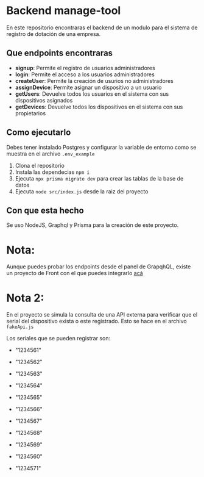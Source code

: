 # Backend manage-tool

En este repositorio encontraras el backend de un modulo para el sistema de registro de dotación de una empresa.

## Que endpoints encontraras

- **signup**: Permite el registro de usuarios administradores
- **login**: Permite el acceso a los usuarios administradores
- **createUser**: Permite la creación de usurios no administradores
- **assignDevice**: Permite asignar un dispositivo a un usuario
- **getUsers**: Devuelve todos los usuarios en el sistema con sus dispositivos asignados
- **getDevices**: Devuelve todos los dispositivos en el sistema con sus propietarios

## Como ejecutarlo

Debes tener instalado Postgres y configurar la variable de entorno como se muestra en el archivo `.env_example`

1. Clona el repositorio
2. Instala las dependecias `npm i`
3. Ejecuta `npx prisma migrate dev` para crear las tablas de la base de datos
4. Ejecuta `node src/index.js` desde la raiz del proyecto

## Con que esta hecho

Se uso NodeJS, Graphql y Prisma para la creación de este proyecto.

# Nota:

Aunque puedes probar los endpoints desde el panel de GrapqhQL, existe un proyecto de Front con el que puedes integrarlo [acá](https://github.com/TonyLuque/front_manage_tool)

# Nota 2:

En el proyecto se simula la consulta de una API externa para verificar que el serial del dispositivo exista o este registrado.
Esto se hace en el archivo `fakeApi.js`

Los seriales que se pueden registrar son:

- "1234561"

- "1234562"

- "1234563"

- "1234564"

- "1234565"

- "1234566"

- "1234567"

- "1234568"

- "1234569"

- "1234560"

- "1234571"
